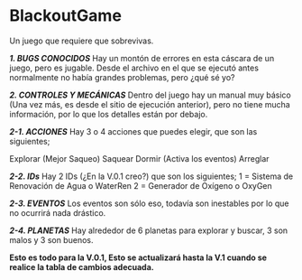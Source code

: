# BlackoutGame
Un juego que requiere que sobrevivas.

**_1. BUGS CONOCIDOS_** Hay un montón de errores en esta cáscara de un juego, pero es jugable. Desde el archivo en el que se ejecutó antes normalmente no había grandes problemas, pero ¿qué sé yo?

_**2. CONTROLES Y MECÁNICAS**_ Dentro del juego hay un manual muy básico (Una vez más, es desde el sitio de ejecución anterior), pero no tiene mucha información, por lo que los detalles están por debajo.

_**2-1. ACCIONES**_ Hay 3 o 4 acciones que puedes elegir, que son las siguientes;

Explorar (Mejor Saqueo)
Saquear
Dormir (Activa los eventos)
Arreglar

**_2-2. IDs_** Hay 2 IDs (¿En la V.0.1 creo?) que son los siguientes;
1 = Sistema de Renovación de Agua o WaterRen
2 = Generador de Oxígeno o OxyGen

_**2-3. EVENTOS**_ Los eventos son sólo eso, todavía son inestables por lo que no ocurrirá nada drástico.

_**2-4. PLANETAS**_ Hay alrededor de 6 planetas para explorar y buscar, 3 son malos y 3 son buenos.

**Esto es todo para la V.0.1, Esto se actualizará hasta la V.1 cuando se realice la tabla de cambios adecuada.**
